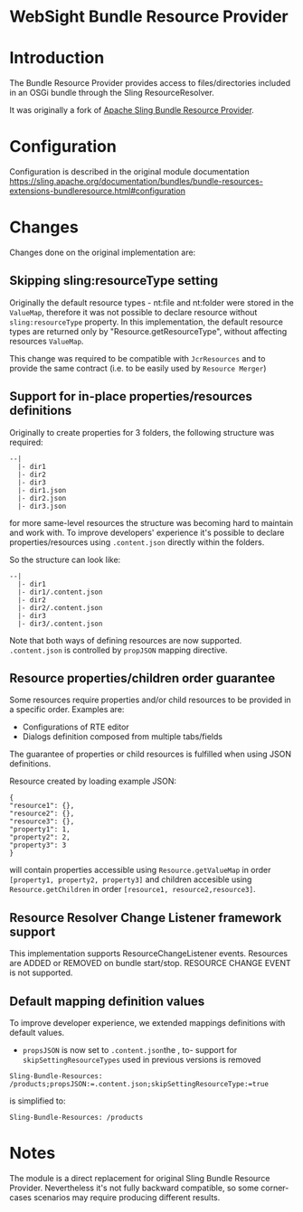 # WebSight Bundle Resource Provider

# Introduction
The Bundle Resource Provider provides access to files/directories included in an OSGi bundle through the Sling ResourceResolver.

It was originally a fork of  [Apache Sling Bundle Resource Provider](https://github.com/apache/sling-org-apache-sling-bundleresource-impl).

# Configuration

Configuration is described in the original module documentation
https://sling.apache.org/documentation/bundles/bundle-resources-extensions-bundleresource.html#configuration

# Changes
Changes done on the original implementation are:

## Skipping sling:resourceType setting
Originally the default resource types - nt:file and nt:folder were stored in the `ValueMap`, therefore it was not possible to declare resource without `sling:resourceType` property.
In this implementation, the default resource types are returned only by "Resource.getResourceType", without affecting resources `ValueMap`.

This change was required to be compatible with `JcrResources` and to provide the same contract (i.e. to be easily used by `Resource Merger`)

## Support for in-place properties/resources definitions
Originally to create properties for 3 folders, the following structure was required:
```
--|
  |- dir1
  |- dir2
  |- dir3
  |- dir1.json
  |- dir2.json
  |- dir3.json
```
for more same-level resources the structure was becoming hard to maintain and work with.
To improve developers' experience it's possible to declare properties/resources using `.content.json` directly within the folders.

So the structure can look like:
```
--|
  |- dir1
  |- dir1/.content.json
  |- dir2
  |- dir2/.content.json
  |- dir3
  |- dir3/.content.json
```

Note that both ways of defining resources are now supported. `.content.json` is controlled by `propJSON` mapping directive.

## Resource properties/children order guarantee
Some resources require properties and/or child resources to be provided in a specific order. Examples are:
- Configurations of RTE editor
- Dialogs definition composed from multiple tabs/fields

The guarantee of properties or child resources is fulfilled when using JSON definitions.

Resource created by loading example JSON:
```
{
"resource1": {},
"resource2": {},
"resource3": {},
"property1": 1,
"property2": 2,
"property3": 3
}
```
will contain properties accessible using `Resource.getValueMap` in order `[property1, property2, property3]` and children accesible using `Resource.getChildren` in order `[resource1, resource2,resource3]`.

## Resource Resolver Change Listener framework support
This implementation supports ResourceChangeListener events. Resources are ADDED or REMOVED on bundle start/stop. RESOURCE CHANGE EVENT is not supported.


## Default mapping definition values
To improve developer experience, we extended mappings definitions with default values.
 - `propsJSON` is now set to `.content.json`the 
,  to- support for `skipSettingResourceTypes` used in previous versions is removed
 
```
Sling-Bundle-Resources: /products;propsJSON:=.content.json;skipSettingResourceType:=true
```
is simplified to:
```
Sling-Bundle-Resources: /products
```

# Notes
The module is a direct replacement for original Sling Bundle Resource Provider. Nevertheless it's not fully backward compatible, so some corner-cases scenarios may require producing different results.

